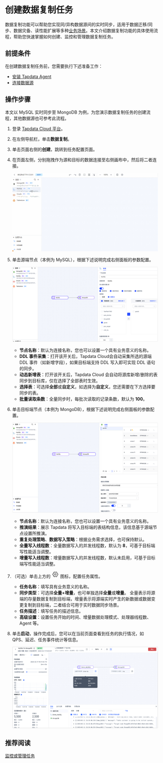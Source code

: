 # 创建数据复制任务

数据复制功能可以帮助您实现同/异构数据源间的实时同步，适用于数据迁移/同步、数据灾备、读性能扩展等多种[业务场景](../../introduction/use-cases.md)。本文介绍数据复制功能的具体使用流程，帮助您快速掌握如何创建、监控和管理数据复制任务。

## 前提条件

在创建数据复制任务前，您需要执行下述准备工作：

* [安装 Tapdata Agent](../../quick-start/install-agent)
* [连接数据源](../../quick-start/connect-database.md)

## 操作步骤

本文以 MySQL 实时同步至 MongoDB 为例，为您演示数据复制任务的创建流程，其他数据源也可参考此流程。

1. 登录 [Tapdata Cloud 平台](https://cloud.tapdata.net/console/v3/)。

2. 在左侧导航栏，单击**数据复制**。

3. 单击页面右侧的**创建**，跳转到任务配置页面。

4. 在页面左侧，分别拖拽作为源和目标的数据连接至右侧画布中，然后将二者连接。

   ![拖拽数据源至画布](../../images/drag_database_cn.gif)

5. 单击源端节点（本例为 MySQL），根据下述说明完成右侧面板的参数配置。

   ![源端设置](../../images/data_source_settings_cn.png)

   * **节点名称**：默认为连接名称，您也可以设置一个具有业务意义的名称。
   * **DDL 事件采集**：打开该开关后，Tapdata Cloud会自动采集所选的源端 DDL 事件（如新增字段），如果目标端支持 DDL 写入即可实现 DDL 语句的同步。
   * **动态新增表**：打开该开关后，Tapdata Cloud 会自动将源库新增/删除的表同步到目标库，仅在选择了全部表时生效。
   * **选择表**：可选择**全部**或**自定义**，如选择为**自定义**，您还需要在下方选择要同步的表。
   * **批量读取条数**：全量同步时，每批次读取的记录条数，默认为 **100**。

6. 单击目标端节点（本例为 MongoDB），根据下述说明完成右侧面板的参数配置。

   ![目标端设置](../../images/data_target_settings_cn.png)

   * **节点名称**：默认为连接名称，您也可以设置一个具有业务意义的名称。
   * **推演结果**：展示 Tapdata 将写入目标端的表结构信息，该信息基于源端节点设置所推演。
   * **重复处理策略**、**数据写入策略**：根据业务需求选择，也可保持默认。
   * **全量写入线程数**：全量数据写入的并发线程数，默认为 **8**，可基于目标端写性能适当调整。
   * **增量写入线程数**：增量数据写入的并发线程数，默认未启用，可基于目标端写性能适当调整。

7. （可选）单击上方的 ![setting](../../images/setting.png) 图标，配置任务属性。

   * **任务名称**：填写具有业务意义的名称。
   * **同步类型**：可选择**全量+增量**，也可单独选择**全量**或**增量**。
     全量表示将源端的存量数据复制到目标端，增量表示将源端实时产生的新数据或数据变更复制到目标端，二者结合可用于实时数据同步场景。
   * **任务描述**：填写任务的描述信息。
   * **高级设置**：设置任务开始的时间、增量数据处理模式、处理器线程数、Agent 等。

8. 单击**启动**，操作完成后，您可以在当前页面查看到任务的执行情况，如 QPS、延迟、任务事件统计等信息。

   ![任务执行情况](../../images/copy_data_monitor_cn.png)



## 推荐阅读

[监控或管理任务](manage-task.md)

